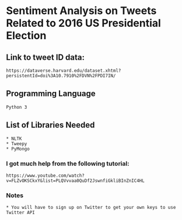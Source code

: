 # Sentiment Analysis on Tweets Related to 2016 US Presidential Election

## Link to tweet ID data:
	
	https://dataverse.harvard.edu/dataset.xhtml?persistentId=doi%3A10.7910%2FDVN%2FPDI7IN/


## Programming Language ##
	Python 3

## List of Libraries Needed ##
	* NLTK
	* Tweepy
	* PyMongo

### I got much help from the following tutorial: ###
	https://www.youtube.com/watch?v=FLZvOKSCkxY&list=PLQVvvaa0QuDf2JswnfiGkliBInZnIC4HL


### Notes ###
	* You will have to sign up on Twitter to get your own keys to use Twitter API


